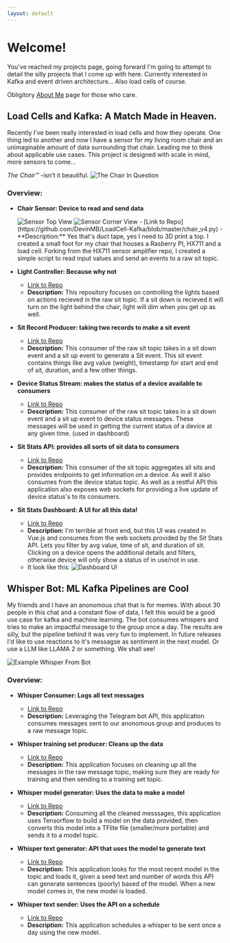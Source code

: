 ```yaml
---
layout: default
---
```


<!-- Text can be **bold**, _italic_, or ~~strikethrough~~. -->

# Welcome!

You've reached my projects page, going forward I'm going to attempt to detail the silly projects that I come up with here. Currently interested in Kafka and event driven architecture... Also load cells of course.

Obligitory [About Me](./about-me.html) page for those who care.


## Load Cells and Kafka: A Match Made in Heaven. 

Recently I've been really interested in load cells and how they operate. One thing led to another and now I have a sensor for my living room chair and an unimaginable amount of data surrounding that chair.
Leading me to think about applicable use cases. This project is designed with scale in mind, more sensors to come...

_The Chair™️_ -isn't it beautiful.
<img src="./assets/pictures/chair.png" alt="The Chair In Question" class="custom-img-size" />



### Overview:

- **Chair Sensor: Device to read and send data**

  <img src="./assets/pictures/chair_sensor_top_view.png" alt="Sensor Top View" class="custom-img-size" />
  <img src="./assets/pictures/chair_sensor_corner_view.png" alt="Sensor Corner View" class="custom-img-size" />
  - [Link to Repo](https://github.com/DevinMB/LoadCell-Kafka/blob/master/chair_v4.py)
  - **Description:** Yes that's duct tape, yes I need to 3D print a top. I created a small foot for my chair that houses a Rasberry PI, HX711 and a load cell. Forking from the HX711 sensor amplifier repo, I created a simple script to read input values and send an events to a raw sit topic. 

- **Light Controller: Because why not**
  - [Link to Repo](https://github.com/DevinMB/sit-light-controller)
  - **Description:** This repository focuses on controlling the lights based on actions recieved in the raw sit topic. If a sit down is recieved it will turn on the light behind the chair, light will dim when you get up as well. 

- **Sit Record Producer: taking two records to make a sit event**
  - [Link to Repo](https://github.com/DevinMB/LoadCell-Kafka/blob/master/kafka_sit_producer_v2.py)
  - **Description:** This consumer of the raw sit topic takes in a sit down event and a sit up event to generate a Sit event. This sit event contains things like avg value (weight), timestamp for start and end of sit, duration, and a few other things. 

- **Device Status Stream: makes the status of a device available to consumers**
  - [Link to Repo](https://github.com/DevinMB/device-status-stream)
  - **Description:** This consumer of the raw sit topic takes in a sit down event and a sit up event to device status messages. These messages will be used in getting the current status of a device at any given time. (used in dashboard)

- **Sit Stats API: provides all sorts of sit data to consumers**
  - [Link to Repo](https://github.com/DevinMB/sit-stats-api)
  - **Description:** This consumer of the sit topic aggregates all sits and provides endpoints to get information on a device. As well it also consumes from the device status topic. As well as a restful API this application also exposes web sockets for providing a live update of device status's to its consumers.

- **Sit Stats Dashboard: A UI for all this data!**
  - [Link to Repo](https://github.com/DevinMB/sit-stats-dashboard)
  - **Description:** I'm terrible at front end, but this UI was created in Vue.js and consumes from the web sockets provided by the Sit Stats API. Lets you filter by avg value, time of sit, and duration of sit. Clicking on a device opens the additional details and filters, otherwise device will only show a status of in use/not in use. 
  - It look like this:
    ![Dashboard UI](./assets/pictures/device_dashboard.png)







## Whisper Bot: ML Kafka Pipelines are Cool

My friends and I have an anonomous chat that is for memes. With about 30 people in this chat and a constant flow of data, I felt this would be a good use case for kafka and machine learning. 
The bot consumes whispers and tries to make an impactful message to the group once a day. The results are silly, but the pipeline behind it was very fun to implement.
In future releases I'd like to use reactions to it's messagse as sentiment in the next model. Or use a LLM like LLAMA 2 or something. We shall see!

<img src="./assets/pictures/whisper_text_v1.png" alt="Example Whisper From Bot" class="custom-img-size" />


### Overview:

- **Whisper Consumer: Logs all text messages**
  - [Link to Repo](https://github.com/DevinMB/whisper-consumer)
  - **Description:** Leveraging the Telegram bot API, this application consumes messages sent to our anonomous group and produces to a raw message topic.

- **Whisper training set producer: Cleans up the data**
  - [Link to Repo](https://github.com/DevinMB/whisper-text-training-set-producer)
  - **Description:** This application focuses on cleaning up all the messages in the raw message topic, making sure they are ready for training and then sending to a training set topic.

- **Whisper model generator: Uses the data to make a model**
  - [Link to Repo](https://github.com/DevinMB/whisper-text-trainer)
  - **Description:** Consuming all the cleaned messsages, this application uses Tensorflow to build a model on the data provided, then converts this model into a TFlite file (smaller/more portable) and sends it to a model topic. 

- **Whisper text generator: API that uses the model to generate text**
  - [Link to Repo](https://github.com/DevinMB/whisper-text-generator)
  - **Description:** This application looks for the most recent model in the topic and loads it, given a seed text and number of words this API can generate sentences (poorly) based of the model. When a new model comes in, the new model is loaded.

- **Whisper text sender: Uses the API on a schedule**
  - [Link to Repo](https://github.com/DevinMB/whisper-text-send-bot/tree/main)
  - **Description:** This application schedules a whisper to be sent once a day using the new model.

